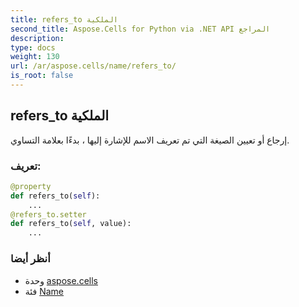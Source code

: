 ```yaml
---
title: refers_to الملكية
second_title: Aspose.Cells for Python via .NET API المراجع
description:
type: docs
weight: 130
url: /ar/aspose.cells/name/refers_to/
is_root: false
---
```

##  refers_to الملكية

إرجاع أو تعيين الصيغة التي تم تعريف الاسم للإشارة إليها ، بدءًا بعلامة التساوي.
###  تعريف:
```python
@property
def refers_to(self):
    ...
@refers_to.setter
def refers_to(self, value):
    ...
```

###  أنظر أيضا
* وحدة [aspose.cells](../../)
* فئة [Name](/cells/python-net/ar/aspose.cells/name)
